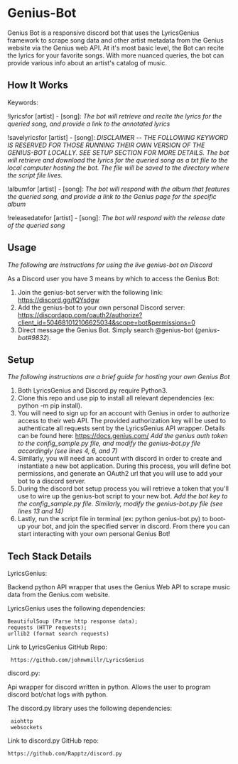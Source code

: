 # Genius-Bot

Genius Bot is a responsive discord bot that uses the LyricsGenius framework to scrape song data and other artist metadata from the Genius website via the Genius web API. At it's most basic level, the Bot can recite the lyrics for your favorite songs. With more nuanced queries, the bot can provide various info about an artist's catalog of music.

## How It Works

Keywords:

!lyricsfor [artist] - [song]:
  *The bot will retrieve and recite the lyrics for the queried song, and provide a link to the annotated lyrics*


!savelyricsfor [artist] - [song]:
  *DISCLAIMER -- THE FOLLOWING KEYWORD IS RESERVED FOR THOSE RUNNING THEIR OWN VERSION OF THE GENIUS-BOT LOCALLY. SEE SETUP SECTION FOR   MORE DETAILS.*
  *The bot will retrieve and download the lyrics for the queried song as a txt file to the local computer hosting the bot. 
  The file will be saved to the directory where the script file lives.*


!albumfor [artist] - [song]:
 *The bot will respond with the album that features the queried song, and provide a link to the Genius page for the specific album*


!releasedatefor [artist] - [song]:
 *The bot will respond with the release date of the queried song*
 
## Usage
*The following are instructions for using the live genius-bot on Discord*

As a Discord user you have 3 means by which to access the Genius Bot:
1. Join the genius-bot server with the following link: https://discord.gg/fQYsdgw
2. Add the genius-bot to your own personal Discord server: https://discordapp.com/oauth2/authorize?client_id=504681012106625034&scope=bot&permissions=0
3. Direct message the Genius Bot. Simply search @genius-bot (*genius-bot#9832*).

## Setup
*The following instructions are a brief guide for hosting your own Genius Bot*

1. Both LyricsGenius and Discord.py require Python3.
2. Clone this repo and use pip to install all relevant dependencies (ex: python -m pip install).
3. You will need to sign up for an account with Genius in order to authorize access to their web API. The provided authorization key will be used to authenticate all requests sent by the LyricsGenius API wrapper. Details can be found here:
    https://docs.genius.com/
 *Add the genius auth token to the config_sample.py file, and modify the genius-bot.py file accordingly (see lines 4, 6, and 7)*
4. Similarly, you will need an account with discord in order to create and instantiate a new bot application. During this process, you will define bot permissions, and generate an OAuth2 url that you will use to add your bot to a discord server.
5. During the discord bot setup process you will retrieve a token that you'll use to wire up the genius-bot script to your new bot. 
 *Add the bot key to the config_sample.py file. Similarly, modify the genius-bot.py file (see lines 13 and 14)*
6. Lastly, run the script file in terminal (ex: python genius-bot.py) to boot-up your bot, and join the specified server in discord. From there you can start interacting with your own personal Genius Bot!

## Tech Stack Details
LyricsGenius:

   Backend python API wrapper that uses the Genius Web API to scrape music data from the Genius.com website.
  
   LyricsGenius uses the following dependencies:
  
  
  
    BeautifulSoup (Parse http response data);
    requests (HTTP requests);
    urllib2 (format search requests)
    
   Link to LyricsGenius GitHub Repo:
  
     https://github.com/johnwmillr/LyricsGenius
    
discord.py:

   Api wrapper for discord written in python. Allows the user to program discord bot/chat logs with python.
  
   The discord.py library uses the following dependencies:
   
     aiohttp
     websockets
  

  Link to discord.py GitHub repo:

    https://github.com/Rapptz/discord.py
 
